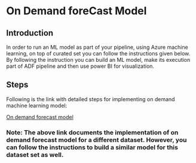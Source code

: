 # On Demand foreCast Model

## Introduction


In order to run an ML model as part of your pipeline, using Azure machine learning, on top of curated set you can follow the instructions given below. By following the instruction you can build an ML model, make its execution part of ADF pipeline and then use power BI for visualization. 

## Steps

Following is the link with detailed steps for implementing on demand machine learning model:

[On demand forecast model](https://github.com/ayesha-kr/covid-one-click-deployment/blob/master/datasets/covid-19/newyork-times/on-demand-forecast-model/Readme.md)


### Note: The above link documents the implementation of on demand forecast model for a different dataset. However, you can follow the instructions to build a similar model for this dataset set as well. 
